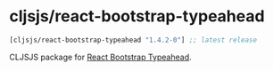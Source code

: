 # cljsjs/react-bootstrap-typeahead

[](dependency)
```clojure
[cljsjs/react-bootstrap-typeahead "1.4.2-0"] ;; latest release
```
[](/dependency)

CLJSJS package for [React Bootstrap Typeahead](https://github.com/ericgio/react-bootstrap-typeahead).
